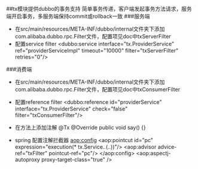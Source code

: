 
##tx模块提供dubbo的事务支持
简单事务传递，客户端发起事务方法请求，服务端开启事务，多服务端保持commit或rollback一致
###服务端
- 在src/main/resources/META-INF/dubbo/internal文件夹下添加
com.alibaba.dubbo.rpc.Filter文件，配置项见doc中txServerFilter
- 配置service filter
<dubbo:service  interface="tx.ProviderService" ref="providerServiceImpl" timeout="10000"  filter="txServerFilter" retries="0"/>

###消费端

- 在src/main/resources/META-INF/dubbo/internal文件夹下添加
com.alibaba.dubbo.rpc.Filter文件，配置项见doc中txConsumerFilter

- 配置reference filter
<dubbo:reference id="providerService" interface="tx.ProviderService" check="false" filter="txConsumerFilter"/>

- 在方法上添加注解
    @Tx
    @Override
    public void say() {}

- spring 配置注解拦截器
    <bean id="txFilter" class="tx.TxFilter" />
    <aop:config>
        <aop:pointcut id="pc" expression="execution(* tx.Service.*.*(..))"/>
        <aop:advisor advice-ref="txFilter" pointcut-ref="pc"/>
    </aop:config>
    <aop:aspectj-autoproxy proxy-target-class="true"  />